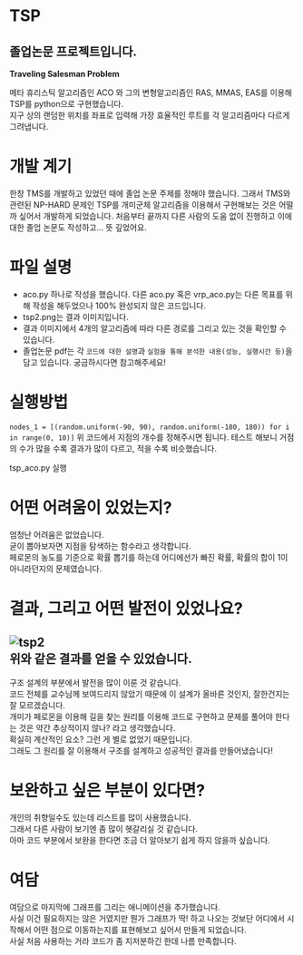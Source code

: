 # TSP

**졸업논문 프로젝트입니다.**
---
**Traveling Salesman Problem**

메타 휴리스틱 알고리즘인 ACO 와 그의 변형알고리즘인 RAS, MMAS, EAS를 이용해 TSP를 python으로 구현했습니다.  
지구 상의 랜덤한 위치를 좌표로 입력해 가장 효율적인 루트를 각 알고리즘마다 다르게 그려냅니다.  

# 개발 계기
한창 TMS를 개발하고 있었던 때에 졸업 논문 주제를 정해야 했습니다. 그래서 TMS와 관련된 NP-HARD 문제인 TSP를 개미군체 알고리즘을 이용해서 구현해보는 것은 어떨까 싶어서 개발하게 되었습니다. 처음부터 끝까지 다른 사람의 도움 없이 진행하고 이에 대한 졸업 논문도 작성하고... 뜻 깊었어요.


# 파일 설명
- aco.py 하나로 작성을 했습니다. 다른 aco.py 혹은 vrp_aco.py는 다른 목표를 위해 작성을 해두었으나 100% 완성되지 않은 코드입니다.  
- tsp2.png는 결과 이미지입니다.  
- 결과 이미지에서 4개의 알고리즘에 따라 다른 경로를 그리고 있는 것을 확인할 수 있습니다.  
- 졸업논문 pdf는 각 `코드에 대한 설명`과 `실험을 통해 분석한 내용(성능, 실행시간 등)`을 담고 있습니다. 궁금하시다면 참고해주세요!

# 실행방법
`nodes_1 = [(random.uniform(-90, 90), random.uniform(-180, 180)) for i in range(0, 10)]`
위 코드에서 지점의 개수를 정해주시면 됩니다. 테스트 해보니 거점의 수가 많을 수록 결과가 많이 다르고, 적을 수록 비슷했습니다.  
  
tsp_aco.py 실행  




# 어떤 어려움이 있었는지?
엄청난 어려움은 없었습니다.  
굳이 뽑아보자면 지점을 탐색하는 함수라고 생각합니다.  
페로몬의 농도를 기준으로 확률 뽑기를 하는데 어디에선가 빠진 확률, 확률의 합이 1이 아니라던지의 문제였습니다.  


# 결과, 그리고 어떤 발전이 있었나요?
![tsp2](https://user-images.githubusercontent.com/110110403/231015137-0f92c1fe-9e78-41ee-bd3f-2ad01cade639.png)  
위와 같은 결과를 얻을 수 있었습니다.  
---
구조 설계의 부분에서 발전을 많이 이룬 것 같습니다.  
코드 전체를 교수님께 보여드리지 않았기 때문에 이 설계가 올바른 것인지, 잘한건지는 잘 모르겠습니다.  
개미가 페로몬을 이용해 길을 찾는 원리를 이용해 코드로 구현하고 문제를 풀어야 한다는 것은 약간 추상적이지 않나? 라고 생각했습니다.  
확실히 계산적인 요소? 그런 게 별로 없었기 때문입니다.  
그래도 그 원리를 잘 이용해서 구조를 설계하고 성공적인 결과를 만들어냈습니다!

# 보완하고 싶은 부분이 있다면?
개인의 취향일수도 있는데 리스트를 많이 사용했습니다.  
그래서 다른 사람이 보기엔 좀 많이 헷갈리실 것 같습니다.  
아마 코드 부분에서 보완을 한다면 조금 더 알아보기 쉽게 하지 않을까 싶습니다.  

# 여담
여담으로 마지막에 그래프를 그리는 애니메이션을 추가했습니다.  
사실 이건 필요하지는 않은 거였지만 뭔가 그래프가 딱! 하고 나오는 것보단 어디에서 시작해서 어떤 점으로 이동하는지를 표현해보고 싶어서 만들게 되었습니다.  
사실 처음 사용하는 거라 코드가 좀 지저분하긴 한데 나름 만족합니다.  
